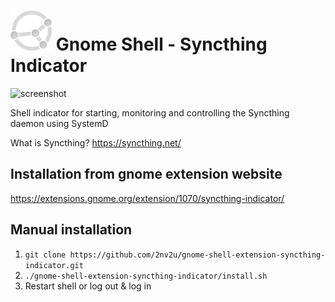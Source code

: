 # ![image](https://raw.githubusercontent.com/2nv2u/gnome-shell-extension-syncthing-indicator/master/syncthing.png) Gnome Shell - Syncthing Indicator 

![screenshot](https://extensions.gnome.org/extension-data/screenshots/screenshot_1070_3VzC2d9.png)

Shell indicator for starting, monitoring and controlling the Syncthing daemon using SystemD

What is Syncthing? https://syncthing.net/

## Installation from gnome extension website
https://extensions.gnome.org/extension/1070/syncthing-indicator/

## Manual installation
 1. `git clone https://github.com/2nv2u/gnome-shell-extension-syncthing-indicator.git`
 1. `./gnome-shell-extension-syncthing-indicator/install.sh`
 1. Restart shell or log out & log in